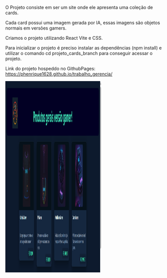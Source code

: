 O Projeto consiste em ser um site onde ele apresenta uma coleção de cards.

Cada card possui uma imagem gerada por IA, essas imagens são objetos normais em versões gamers.

Criamos o projeto utilizando React Vite e CSS.

Para inicializar o projeto é preciso instalar as dependências (npm install) e utilizar o comando cd projeto_cards_branch para conseguir acessar o projeto.

Link do projeto hospeddo no GithubPages: https://phenrique1628.github.io/trabalho_gerencia/

<img width="300" height="600" src="/public/Captura de tela 2025-09-29 221644.png">